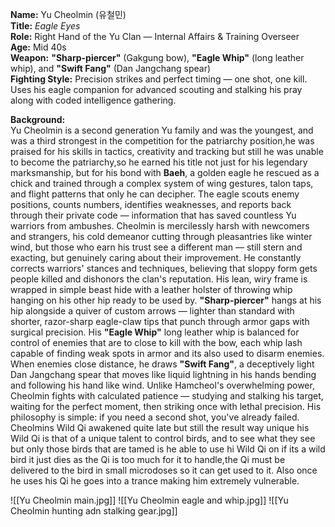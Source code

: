 **Name:** Yu Cheolmin (유철민)  
**Title:** _Eagle Eyes_  
**Role:** Right Hand of the Yu Clan — Internal Affairs & Training Overseer  
**Age:** Mid 40s  
**Weapon:** **"Sharp-piercer"** (Gakgung bow), **"Eagle Whip"** (long leather whip), and **"Swift Fang"** (Dan Jangchang spear)  
**Fighting Style:** Precision strikes and perfect timing — one shot, one kill. Uses his eagle companion for advanced scouting and stalking his pray along with coded intelligence gathering.

**Background:**  
Yu Cheolmin is a second generation Yu family and was the youngest, and was a third strongest in the competition for the patriarchy position,he was praised for his skills in tactics, creativity and tracking but still he was unable to become the patriarchy,so he earned his title not just for his legendary marksmanship, but for his bond with **Baeh**, a golden eagle he rescued as a chick and trained through a complex system of wing gestures, talon taps, and flight patterns that only he can decipher. The eagle scouts enemy positions, counts numbers, identifies weaknesses, and reports back through their private code — information that has saved countless Yu warriors from ambushes. Cheolmin is mercilessly harsh with newcomers and strangers, his cold demeanor cutting through pleasantries like winter wind, but those who earn his trust see a different man — still stern and exacting, but genuinely caring about their improvement. He constantly corrects warriors' stances and techniques, believing that sloppy form gets people killed and dishonors the clan's reputation. His lean, wiry frame is wrapped in simple beast hide with a leather holster of throwing whip hanging on his other hip ready to be used by. **"Sharp-piercer"** hangs at his hip alongside a quiver of custom arrows — lighter than standard with shorter, razor-sharp eagle-claw tips that punch through armor gaps with surgical precision. His **"Eagle Whip"** long leather whip is balanced for control  of enemies that are to close to kill with the bow, each whip lash capable of finding weak spots in armor and its also used to disarm enemies. When enemies close distance, he draws **"Swift Fang"**, a deceptively light Dan Jangchang spear that moves like liquid lightning in his hands bending and following his hand like wind. Unlike Hamcheol's overwhelming power, Cheolmin fights with calculated patience — studying and stalking his target, waiting for the perfect moment, then striking once with lethal precision. His philosophy is simple: if you need a second shot, you've already failed. Cheolmins Wild Qi awakened quite late but still the result way unique his Wild Qi is that of a unique talent to control birds, and to see what they see but only those birds that are tamed is he able to use hi Wild Qi on if its a wild bird it just dies as the Qi is too much for it to handle,the Qi must be delivered to the bird in small microdoses so it can get used to it. Also once he uses his Qi he goes into a trance making him extremely vulnerable.

![[Yu Cheolmin main.jpg]]
![[Yu Cheolmin eagle and whip.jpg]]
![[Yu Cheolmin hunting adn stalking gear.jpg]]